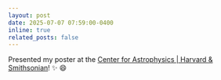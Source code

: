 ```yaml
---
layout: post
date: 2025-07-07 07:59:00-0400
inline: true
related_posts: false
---
```


Presented my poster at the [Center for Astrophysics | Harvard & Smithsonian](https://www.cfa.harvard.edu)! :sparkles: :smile:
